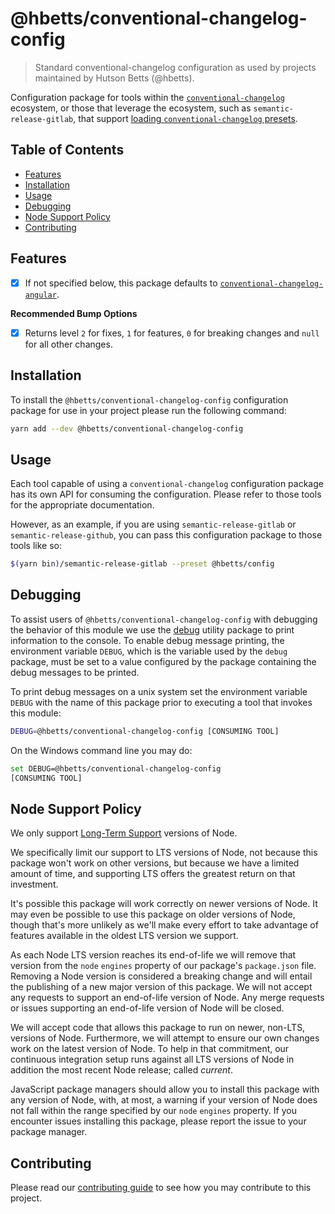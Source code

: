 # @hbetts/conventional-changelog-config

> Standard conventional-changelog configuration as used by projects maintained by Hutson Betts (@hbetts).

Configuration package for tools within the [`conventional-changelog`](https://www.npmjs.com/package/conventional-changelog) ecosystem, or those that leverage the ecosystem, such as `semantic-release-gitlab`, that support [loading `conventional-changelog` presets](https://www.npmjs.com/package/semantic-release-gitlab#preset).

## Table of Contents
<!-- START doctoc generated TOC please keep comment here to allow auto update -->
<!-- DON'T EDIT THIS SECTION, INSTEAD RE-RUN doctoc TO UPDATE -->


- [Features](#features)
- [Installation](#installation)
- [Usage](#usage)
- [Debugging](#debugging)
- [Node Support Policy](#node-support-policy)
- [Contributing](#contributing)

<!-- END doctoc generated TOC please keep comment here to allow auto update -->

## Features

* [x] If not specified below, this package defaults to [`conventional-changelog-angular`](https://www.npmjs.com/package/conventional-changelog-angular).

**Recommended Bump Options**

* [x] Returns level `2` for fixes, `1` for features, `0` for breaking changes and `null` for all other changes.

## Installation

To install the `@hbetts/conventional-changelog-config` configuration package for use in your project please run the following command:

```bash
yarn add --dev @hbetts/conventional-changelog-config
```

## Usage

Each tool capable of using a `conventional-changelog` configuration package has its own API for consuming the configuration. Please refer to those tools for the appropriate documentation.

However, as an example, if you are using `semantic-release-gitlab` or `semantic-release-github`, you can pass this configuration package to those tools like so:

```bash
$(yarn bin)/semantic-release-gitlab --preset @hbetts/config
```

## Debugging

To assist users of `@hbetts/conventional-changelog-config` with debugging the behavior of this module we use the [debug](https://www.npmjs.com/package/debug) utility package to print information to the console. To enable debug message printing, the environment variable `DEBUG`, which is the variable used by the `debug` package, must be set to a value configured by the package containing the debug messages to be printed.

To print debug messages on a unix system set the environment variable `DEBUG` with the name of this package prior to executing a tool that invokes this module:

```bash
DEBUG=@hbetts/conventional-changelog-config [CONSUMING TOOL]
```

On the Windows command line you may do:

```bash
set DEBUG=@hbetts/conventional-changelog-config
[CONSUMING TOOL]
```

## Node Support Policy

We only support [Long-Term Support](https://github.com/nodejs/LTS) versions of Node.

We specifically limit our support to LTS versions of Node, not because this package won't work on other versions, but because we have a limited amount of time, and supporting LTS offers the greatest return on that investment.

It's possible this package will work correctly on newer versions of Node. It may even be possible to use this package on older versions of Node, though that's more unlikely as we'll make every effort to take advantage of features available in the oldest LTS version we support.

As each Node LTS version reaches its end-of-life we will remove that version from the `node` `engines` property of our package's `package.json` file. Removing a Node version is considered a breaking change and will entail the publishing of a new major version of this package. We will not accept any requests to support an end-of-life version of Node. Any merge requests or issues supporting an end-of-life version of Node will be closed.

We will accept code that allows this package to run on newer, non-LTS, versions of Node. Furthermore, we will attempt to ensure our own changes work on the latest version of Node. To help in that commitment, our continuous integration setup runs against all LTS versions of Node in addition the most recent Node release; called _current_.

JavaScript package managers should allow you to install this package with any version of Node, with, at most, a warning if your version of Node does not fall within the range specified by our `node` `engines` property. If you encounter issues installing this package, please report the issue to your package manager.

## Contributing

Please read our [contributing guide](https://gitlab.com/hyper-expanse/open-source/configuration-packages/conventional-changelog-config/blob/master/CONTRIBUTING.md) to see how you may contribute to this project.
